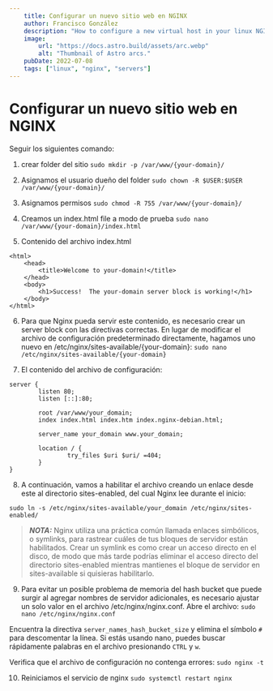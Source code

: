 ```yaml
---
    title: Configurar un nuevo sitio web en NGINX
    author: Francisco González
    description: "How to configure a new virtual host in your linux NGINX server"
    image:
        url: "https://docs.astro.build/assets/arc.webp"
        alt: "Thumbnail of Astro arcs."
    pubDate: 2022-07-08
    tags: ["linux", "nginx", "servers"]
---
```

# Configurar un nuevo sitio web en NGINX

Seguir los siguientes comando:

1. crear folder del sitio
`sudo mkdir -p /var/www/{your-domain}/`

2. Asignamos el usuario dueño del folder
`sudo chown -R $USER:$USER /var/www/{your-domain}/`

3. Asignamos permisos
`sudo chmod -R 755 /var/www/{your-domain}/`

4. Creamos un index.html file a modo de prueba
`sudo nano /var/www/{your-domain}/index.html`

5. Contenido del archivo index.html
```
<html>
    <head>
        <title>Welcome to your-domain!</title>
    </head>
    <body>
        <h1>Success!  The your-domain server block is working!</h1>
    </body>
</html>
```

6. Para que Nginx pueda servir este contenido, es necesario crear un server block con las directivas correctas. En lugar de modificar el archivo de configuración predeterminado directamente, hagamos uno nuevo en /etc/nginx/sites-available/{your-domain}:
`sudo nano /etc/nginx/sites-available/{your-domain}`

7. El contenido del archivo de configuración:
```
server {
        listen 80;
        listen [::]:80;

        root /var/www/your_domain;
        index index.html index.htm index.nginx-debian.html;

        server_name your_domain www.your_domain;

        location / {
                try_files $uri $uri/ =404;
        }
}
```

8. A continuación, vamos a habilitar el archivo creando un enlace desde este al directorio sites-enabled, del cual Nginx lee durante el inicio:

`sudo ln -s /etc/nginx/sites-available/your_domain /etc/nginx/sites-enabled/`


> **_NOTA:_** Nginx utiliza una práctica común llamada enlaces simbólicos, o symlinks, para rastrear cuáles de tus bloques de servidor están habilitados. Crear un symlink es como crear un acceso directo en el disco, de modo que más tarde podrías eliminar el acceso directo del directorio sites-enabled mientras mantienes el bloque de servidor en sites-available si quisieras habilitarlo.

9. Para evitar un posible problema de memoria del hash bucket que puede surgir al agregar nombres de servidor adicionales, es necesario ajustar un solo valor en el archivo /etc/nginx/nginx.conf. Abre el archivo:
`sudo nano /etc/nginx/nginx.conf`

Encuentra la directiva `server_names_hash_bucket_size` y elimina el símbolo `#` para descomentar la línea. Si estás usando nano, puedes buscar rápidamente palabras en el archivo presionando `CTRL` y `w`.

Verifica que el archivo de configuración no contenga errores: `sudo nginx -t`

10. Reiniciamos el servicio de nginx `sudo systemctl restart nginx`


